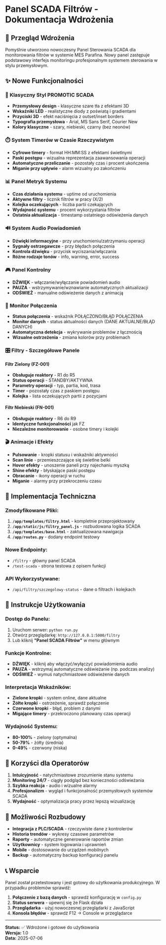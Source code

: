 # Panel SCADA Filtrów - Dokumentacja Wdrożenia

## 🎯 Przegląd Wdrożenia

Pomyślnie utworzono nowoczesny Panel Sterowania SCADA dla monitorowania filtrów w systemie MES Parafina. Nowy panel zastępuje podstawowy interfejs monitoringu profesjonalnym systemem sterowania w stylu przemysłowym.

## ✨ Nowe Funkcjonalności

### 🎨 **Klasyczny Styl PROMOTIC SCADA**
- **Przemysłowy design** - klasyczne szare tła z efektami 3D
- **Wskaźniki LED** - realistyczne diody z poświatą i gradientami
- **Przyciski 3D** - efekt naciśnięcia z outset/inset borders
- **Typografia przemysłowa** - Arial, MS Sans Serif, Courier New
- **Kolory klasyczne** - szary, niebieski, czarny (bez neonów)

### ⏱️ **System Timerów w Czasie Rzeczywistym**
- **Cyfrowe timery** - format HH:MM:SS z efektami świetlnymi
- **Paski postępu** - wizualna reprezentacja zaawansowania operacji
- **Automatyczne przeliczanie** - pozostały czas i procent ukończenia
- **Miganie przy upływie** - alarm wizualny po zakończeniu

### 📊 **Panel Metryk Systemu**
- **Czas działania systemu** - uptime od uruchomienia
- **Aktywne filtry** - licznik filtrów w pracy (X/2)
- **Kolejka oczekujących** - liczba partii czekających
- **Wydajność systemu** - procent wykorzystania filtrów
- **Ostatnia aktualizacja** - timestamp ostatniego odświeżenia danych

### 🔊 **System Audio Powiadomień**
- **Dźwięki informacyjne** - przy uruchomieniu/zatrzymaniu operacji
- **Sygnały ostrzegawcze** - przy błędach połączenia
- **Kontrola dźwięku** - przycisk wyciszania/włączania
- **Różne rodzaje tonów** - info, warning, error, success

### 🎮 **Panel Kontrolny**
- **DŹWIĘK** - włączanie/wyłączanie powiadomień audio
- **PAUZA** - wstrzymywanie/wznawianie automatycznych aktualizacji
- **ODŚWIEŻ** - manualne odświeżenie danych z animacją

### 📡 **Monitor Połączenia**
- **Status połączenia** - wskaźnik POŁĄCZONO/BŁĄD POŁĄCZENIA
- **Monitor danych** - status aktualności danych (DANE AKTUALNE/BŁĄD DANYCH)
- **Automatyczna detekcja** - wykrywanie problemów z łącznością
- **Wizualne ostrzeżenia** - zmiana kolorów przy problemach

### 🎛️ **Filtry - Szczegółowe Panele**

#### **Filtr Zielony (FZ-001)**
- **Obsługuje reaktory** - R1 do R5
- **Status operacji** - STANDBY/AKTYWNA
- **Parametry operacji** - typ, partia, kod, trasa
- **Timer** - pozostały czas z paskiem postępu
- **Kolejka** - lista oczekujących partii z pozycjami

#### **Filtr Niebieski (FN-001)**
- **Obsługuje reaktory** - R6 do R9
- **Identyczne funkcjonalności** jak FZ
- **Niezależne monitorowanie** - osobne timery i kolejki

### 🎬 **Animacje i Efekty**
- **Pulsowanie** - kropki statusu i wskaźniki aktywności
- **Scan linie** - przemieszczające się świetlne belki
- **Hover efekty** - unoszenie paneli przy najechaniu myszką
- **Shine efekty** - błyskające paski postępu
- **Obracanie** - ikony operacji w ruchu
- **Miganie** - alarmy przy przekroczeniu czasu

## 🔧 **Implementacja Techniczna**

### **Zmodyfikowane Pliki:**

1. **`/app/templates/filtry.html`** - kompletnie przeprojektowany
2. **`/app/static/js/filtry_panel.js`** - rozbudowana logika SCADA
3. **`/app/templates/base.html`** - zaktualizowana nawigacja
4. **`/app/routes.py`** - dodany endpoint testowy

### **Nowe Endpointy:**
- `/filtry` - główny panel SCADA
- `/test-scada` - strona testowa z opisem funkcji

### **API Wykorzystywane:**
- `/api/filtry/szczegolowy-status` - dane o filtrach i kolejkach

## 🚀 **Instrukcje Użytkowania**

### **Dostęp do Panelu:**
1. Uruchom serwer: `python run.py`
2. Otwórz przeglądarkę: `http://127.0.0.1:5000/filtry`
3. Lub kliknij **"Panel SCADA Filtrów"** w menu głównym

### **Funkcje Kontrolne:**
- **DŹWIĘK** - kliknij aby włączyć/wyłączyć powiadomienia audio
- **PAUZA** - wstrzymaj automatyczne odświeżanie (np. podczas analizy)
- **ODŚWIEŻ** - wymuś natychmiastowe odświeżenie danych

### **Interpretacja Wskaźników:**
- **Zielone kropki** - system online, dane aktualne
- **Żółte kropki** - ostrzeżenie, sprawdź połączenie
- **Czerwone kropki** - błąd, problem z danymi
- **Migające timery** - przekroczono planowany czas operacji

### **Wydajność Systemu:**
- **80-100%** - zielony (optymalna)
- **50-79%** - żółty (średnia)
- **0-49%** - czerwony (niska)

## 🎯 **Korzyści dla Operatorów**

1. **Intuicyjność** - natychmiastowe zrozumienie stanu systemu
2. **Monitoring 24/7** - ciągły podgląd bez konieczności odświeżania
3. **Szybka reakcja** - audio i wizualne alarmy
4. **Profesjonalizm** - wygląd i funkcjonalność przemysłowych systemów SCADA
5. **Wydajność** - optymalizacja pracy przez lepszą wizualizację

## 🔮 **Możliwości Rozbudowy**

- **Integracja z PLC/SCADA** - rzeczywiste dane z kontrolerów
- **Historia trendów** - wykresy czasowe parametrów
- **Raporty** - automatyczne generowanie raportów zmian
- **Użytkownicy** - system logowania i uprawnień
- **Mobile** - dostosowanie do urządzeń mobilnych
- **Backup** - automatyczny backup konfiguracji panelu

## 📞 **Wsparcie**

Panel został przetestowany i jest gotowy do użytkowania produkcyjnego. W przypadku problemów sprawdź:

1. **Połączenie z bazą danych** - sprawdź konfigurację w `config.py`
2. **Status serwera** - upewnij się że Flask działa
3. **Przeglądarka** - użyj nowoczesnej przeglądarki z JavaScript
4. **Konsola błędów** - sprawdź F12 → Console w przeglądarce

---

**Status:** ✅ Wdrożone i gotowe do użytkowania  
**Wersja:** 1.0  
**Data:** 2025-07-06
